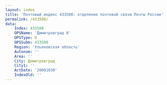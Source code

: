```yaml
---
layout: index
title: 'Почтовый индекс 433508: отделение почтовой связи Почты России'
permalink: /433508/
data:
    Index: 433508
    OPSName: 'Димитровград 8'
    OPSType: О
    OPSSubm: 433500
    Region: 'Ульяновская область'
    Autonom: ''
    Area: ''
    City: Димитровград
    City1: ''
    ActDate: '20001030'
    IndexOld: ''
---
```

